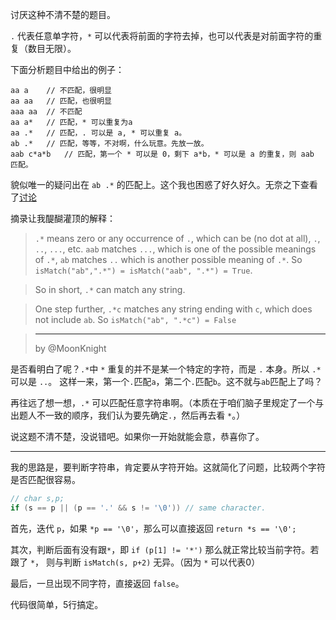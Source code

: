 讨厌这种不清不楚的题目。

`.` 代表任意单字符，`*` 可以代表将前面的字符去掉，也可以代表是对前面字符的重复（数目无限）。

下面分析题目中给出的例子：

    aa a    // 不匹配，很明显
    aa aa   // 匹配，也很明显
    aaa aa  // 不匹配
    aa a*   // 匹配，* 可以重复为a
    aa .*   // 匹配，. 可以是 a, * 可以重复 a。
    ab .*   // 匹配，等等，不对啊，什么玩意。先放一放。
    aab c*a*b   // 匹配，第一个 * 可以是 0，剩下 a*b，* 可以是 a 的重复，则 aab 匹配。

貌似唯一的疑问出在 `ab .*` 的匹配上。这个我也困惑了好久好久。无奈之下查看了[讨论](https://leetcode.com/discuss/4514/ismatch-ab-%E2%86%92-true-why-ab-c-expected-false)

摘录让我醍醐灌顶的解释：

> `.*` means zero or any occurrence of `.`, which can be  (no dot at all), `.`, `..`, `...`, etc. `aab` matches `...`, which is one of the possible meanings of `.*`, `ab` matches `..` which is another possible meaning of `.*`. So `isMatch("ab",".*") = isMatch("aab", ".*") = True`.

> So in short, `.*` can match any string.

> One step further, `.*c` matches any string ending with `c`, which does not include `ab`. So `isMatch("ab", ".*c") = False`

> -----
> by @MoonKnight

是否看明白了呢？`.*`中 `*` 重复的并不是某一个特定的字符，而是 `.` 本身。所以 `.*` 可以是 `..`。
这样一来，第一个`.`匹配`a`，第二个`.`匹配`b`。这不就与`ab`匹配上了吗？

再往远了想一想，`.*` 可以匹配任意字符串啊。（本质在于咱们脑子里规定了一个与出题人不一致的顺序，我们认为要先确定`.`，然后再去看 `*`。）

说这题不清不楚，没说错吧。如果你一开始就能会意，恭喜你了。

-----

我的思路是，要判断字符串，肯定要从字符开始。这就简化了问题，比较两个字符是否匹配很容易。

```cpp
// char s,p;
if (s == p || (p == '.' && s != '\0')) // same character.
```

首先，迭代 `p`，如果 `*p == '\0'`，那么可以直接返回 `return *s == '\0';`

其次，判断后面有没有跟`*`，即 `if (p[1] != '*')` 那么就正常比较当前字符。若跟了 `*`，
则与判断 `isMatch(s, p+2)` 无异。（因为 `*` 可以代表0）

最后，一旦出现不同字符，直接返回 `false`。

代码很简单，5行搞定。
